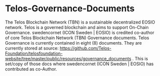 # Telos-Governance-Documents
The Telos Blockchain Network (TBN) is a sustainable decentralized EOSIO network. Telos is a governed blockchain and aims to support On-Chain Governance. swedencornet (ICON Sweden | EOSIO) is credited co-author of core Telos Blockchain Network (TBN) Governance documents. Telos Governance is currently contained in eight (8) documents. They are currently stored at source: https://github.com/Telos-Foundation/telosfoundation-website/tree/master/public/resources/governance_documents . This is set/copy of those docs where swedencornet (ICON Sweden | EOSIO) has contributed as co-Author.
